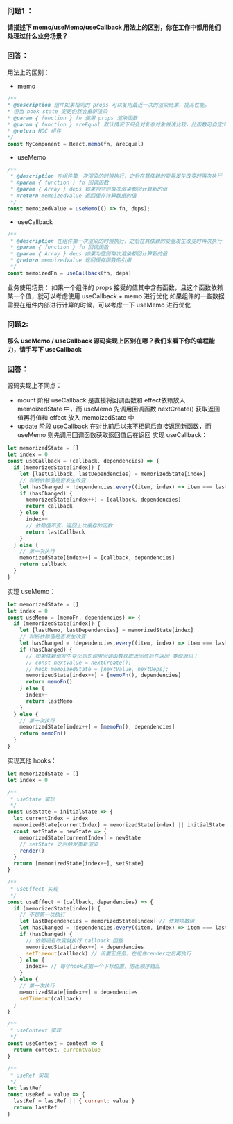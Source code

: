 ### 问题1 ：
**请描述下 memo/useMemo/useCallback 用法上的区别，你在工作中都用他们处理过什么业务场景？**
### 回答：
用法上的区别：
- memo 
 ```js
 /**
 * @description 组件如果相同的 props 可以复用最近一次的渲染结果，提高性能。
 * 但当 hook state 变更仍然会重新渲染
 * @param { function } fn 使用 props 渲染函数
 * @param { function } areEqual 默认情况下只会对复杂对象做浅比较，此函数可自定义比较函数
 * @return HOC 组件
 */
 const MyComponent = React.memo(fn, areEqual)
 ```

- useMemo
```js
/**
 * @description 在组件第一次渲染的时候执行，之后在其依赖的变量发生改变时再次执行
 * @param { function } fn 回调函数
 * @param { Array } deps 如果为空则每次渲染都回计算新的值
 * @return memoizedValue 返回缓存计算数据的值
 */
const memoizedValue = useMemo(() => fn, deps);
```

- useCallback
```js
/**
 * @description 在组件第一次渲染的时候执行，之后在其依赖的变量发生改变时再次执行
 * @param { function } fn 回调函数
 * @param { Array } deps 如果为空则每次渲染都回计算新的值
 * @return memoizedValue 返回缓存函数的引用
 */
const memoizedFn = useCallback(fn, deps)
```

业务使用场景：
如果一个组件的 props 接受的值其中含有函数，且这个函数依赖某一个值，就可以考虑使用 useCallback + memo 进行优化
如果组件的一些数据需要在组件内部进行计算的时候，可以考虑一下 useMemo 进行优化

### 问题2:
**那么 useMemo / useCallback 源码实现上区别在哪？我们来看下你的编程能力，请手写下 useCallback**
### 回答：
源码实现上不同点：
-  mount 阶段 useCallback 是直接将回调函数和 effect依赖放入 memoizedState 中，而 useMemo  先调用回调函数 nextCreate() 获取返回值再将值和 effect 放入 memoizedState 中
- update 阶段 useCallback 在对比前后以来不相同后直接返回新函数，而 useMemo 则先调用回调函数获取返回值后在返回
实现 useCallback：
```js
let memorizedState = []
let index = 0
const useCallback = (callback, dependencies) => {
  if (memorizedState[index]) {
    let [lastCallback, lastDependencies] = memorizedState[index]
    // 判断依赖值是否发生改变
    let hasChanged = !dependencies.every((item, index) => item === lastDependencies[index]) 
    if (hasChanged) {
      memorizedState[index++] = [callback, dependencies]
      return callback
    } else {
      index++
      // 依赖值不变，返回上次缓存的函数
      return lastCallback 
    }
  } else {
    // 第一次执行
    memorizedState[index++] = [callback, dependencies]
    return callback
  }
}
```
实现 useMemo：
```js
let memorizedState = []
let index = 0
const useMemo = (memoFn, dependencies) => {
  if (memorizedState[index]) {
    let [lastMemo, lastDependencies] = memorizedState[index]
    // 判断依赖值是否发生改变
    let hasChanged = !dependencies.every((item, index) => item === lastDependencies[index])
    if (hasChanged) {
      // 如果依赖值发生变化则先调用回调函数获取返回值后在返回 类似源码：
      // const nextValue = nextCreate();
      // hook.memoizedState = [nextValue, nextDeps];
      memorizedState[index++] = [memoFn(), dependencies]
      return memoFn()
    } else {
      index++
      return lastMemo
    }
  } else {
    // 第一次执行
    memorizedState[index++] = [memoFn(), dependencies]
    return memoFn()
  }
}
```

实现其他 hooks：

```js
let memorizedState = []
let index = 0

/**
 * useState 实现
 */
const useState = initialState => {
  let currentIndex = index
  memorizedState[currentIndex] = memorizedState[index] || initialState
  const setState = newState => {
    memorizedState[currentIndex] = newState
    // setState 之后触发重新渲染
    render() 
  }
  return [memorizedState[index++], setState]
}

/**
 * useEffect 实现
 */
const useEffect = (callback, dependencies) => {
  if (memorizedState[index]) {
    // 不是第一次执行
    let lastDependencies = memorizedState[index] // 依赖项数组
    let hasChanged = !dependencies.every((item, index) => item === lastDependencies[index]) // 循环遍历依赖项是否与上次的值相同
    if (hasChanged) {
      // 依赖项有改变就执行 callback 函数
      memorizedState[index++] = dependencies
      setTimeout(callback) // 设置宏任务，在组件render之后再执行
    } else {
      index++ // 每个hook占据一个下标位置，防止顺序错乱
    }
  } else {
    // 第一次执行
    memorizedState[index++] = dependencies
    setTimeout(callback)
  }
}

/**
 * useContext 实现
 */
const useContext = context => {
  return context._currentValue
}

/**
 * useRef 实现
 */
let lastRef
const useRef = value => {
  lastRef = lastRef || { current: value }
  return lastRef
}
```